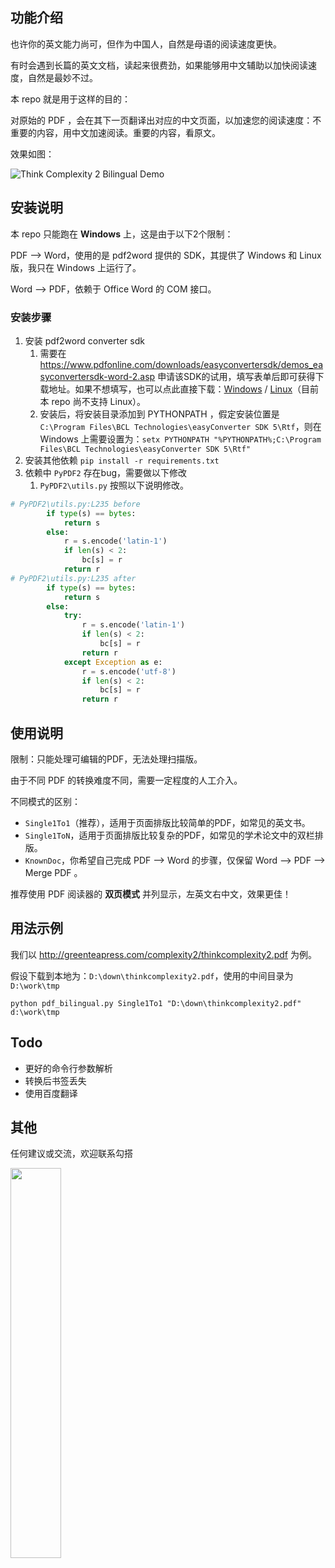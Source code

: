 ## 功能介绍

也许你的英文能力尚可，但作为中国人，自然是母语的阅读速度更快。

有时会遇到长篇的英文文档，读起来很费劲，如果能够用中文辅助以加快阅读速度，自然是最妙不过。

本 repo 就是用于这样的目的：

对原始的 PDF ，会在其下一页翻译出对应的中文页面，以加速您的阅读速度：不重要的内容，用中文加速阅读。重要的内容，看原文。

效果如图：

![Think Complexity 2 Bilingual Demo](https://bilingual-pdf.oss-cn-huhehaote.aliyuncs.com/thinkcomplexity2_demo.png)

## 安装说明

本 repo 只能跑在 **Windows** 上，这是由于以下2个限制：

PDF --> Word，使用的是 pdf2word 提供的 SDK，其提供了 Windows 和 Linux 版，我只在 Windows 上运行了。

Word --> PDF，依赖于 Office Word 的 COM 接口。

### 安装步骤

1. 安装 pdf2word converter sdk
    1. 需要在 https://www.pdfonline.com/downloads/easyconvertersdk/demos_easyconvertersdk-word-2.asp 申请该SDK的试用，填写表单后即可获得下载地址。如果不想填写，也可以点此直接下载：[Windows](https://bilingual-pdf.oss-cn-huhehaote.aliyuncs.com/msi_easyconvertersdk50-word-excel-setup64.msi
) / [Linux](https://bilingual-pdf.oss-cn-huhehaote.aliyuncs.com/easyconvertersdk50-word-UNIX64-ACT.zip)（目前本 repo 尚不支持 Linux）。
    2. 安装后，将安装目录添加到 PYTHONPATH ，假定安装位置是 `C:\Program Files\BCL Technologies\easyConverter SDK 5\Rtf`，则在 Windows 上需要设置为：`setx PYTHONPATH "%PYTHONPATH%;C:\Program Files\BCL Technologies\easyConverter SDK 5\Rtf"`
2. 安装其他依赖 `pip install -r requirements.txt`
3. 依赖中 `PyPDF2` 存在bug，需要做以下修改
    1. `PyPDF2\utils.py` 按照以下说明修改。
```python
# PyPDF2\utils.py:L235 before
        if type(s) == bytes:
            return s
        else:
            r = s.encode('latin-1')
            if len(s) < 2:
                bc[s] = r
            return r
# PyPDF2\utils.py:L235 after
        if type(s) == bytes:
            return s
        else:
            try:
                r = s.encode('latin-1')
                if len(s) < 2:
                    bc[s] = r
                return r
            except Exception as e:
                r = s.encode('utf-8')
                if len(s) < 2:
                    bc[s] = r
                return r
```

## 使用说明

限制：只能处理可编辑的PDF，无法处理扫描版。

由于不同 PDF 的转换难度不同，需要一定程度的人工介入。

不同模式的区别：

- `Single1To1`（推荐），适用于页面排版比较简单的PDF，如常见的英文书。
- `Single1ToN`，适用于页面排版比较复杂的PDF，如常见的学术论文中的双栏排版。
- `KnownDoc`，你希望自己完成 PDF --> Word 的步骤，仅保留 Word --> PDF --> Merge PDF 。

推荐使用 PDF 阅读器的 **双页模式** 并列显示，左英文右中文，效果更佳！

## 用法示例

我们以 http://greenteapress.com/complexity2/thinkcomplexity2.pdf 为例。

假设下载到本地为：`D:\down\thinkcomplexity2.pdf`，使用的中间目录为`D:\work\tmp`

`python pdf_bilingual.py Single1To1 "D:\down\thinkcomplexity2.pdf" d:\work\tmp`

## Todo

- 更好的命令行参数解析
- 转换后书签丢失
- 使用百度翻译

## 其他

任何建议或交流，欢迎联系勾搭

<img src="https://bilingual-pdf.oss-cn-huhehaote.aliyuncs.com/xiuxiu.JPG" width=40% height=40%>
